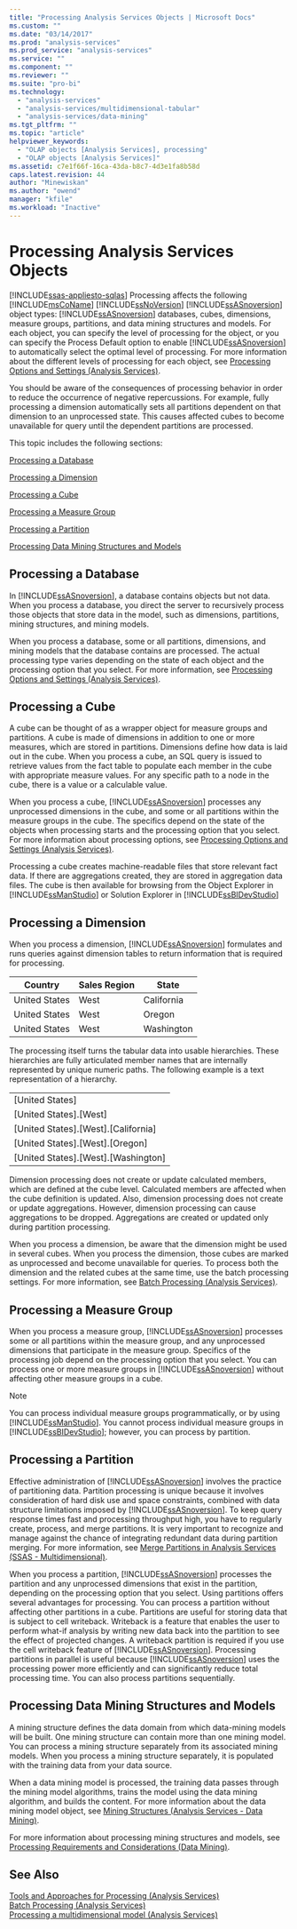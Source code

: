 ```yaml
---
title: "Processing Analysis Services Objects | Microsoft Docs"
ms.custom: ""
ms.date: "03/14/2017"
ms.prod: "analysis-services"
ms.prod_service: "analysis-services"
ms.service: ""
ms.component: ""
ms.reviewer: ""
ms.suite: "pro-bi"
ms.technology: 
  - "analysis-services"
  - "analysis-services/multidimensional-tabular"
  - "analysis-services/data-mining"
ms.tgt_pltfrm: ""
ms.topic: "article"
helpviewer_keywords: 
  - "OLAP objects [Analysis Services], processing"
  - "OLAP objects [Analysis Services]"
ms.assetid: c7e1f66f-16ca-43da-b8c7-4d3e1fa8b58d
caps.latest.revision: 44
author: "Minewiskan"
ms.author: "owend"
manager: "kfile"
ms.workload: "Inactive"
---
```

# Processing Analysis Services Objects
[!INCLUDE[ssas-appliesto-sqlas](../../includes/ssas-appliesto-sqlas.md)]
  Processing affects the following [!INCLUDE[msCoName](../../includes/msconame-md.md)] [!INCLUDE[ssNoVersion](../../includes/ssnoversion-md.md)] [!INCLUDE[ssASnoversion](../../includes/ssasnoversion-md.md)] object types: [!INCLUDE[ssASnoversion](../../includes/ssasnoversion-md.md)] databases, cubes, dimensions, measure groups, partitions, and data mining structures and models. For each object, you can specify the level of processing for the object, or you can specify the Process Default option to enable [!INCLUDE[ssASnoversion](../../includes/ssasnoversion-md.md)] to automatically select the optimal level of processing. For more information about the different levels of processing for each object, see [Processing Options and Settings &#40;Analysis Services&#41;](../../analysis-services/multidimensional-models/processing-options-and-settings-analysis-services.md).  
  
 You should be aware of the consequences of processing behavior in order to reduce the occurrence of negative repercussions. For example, fully processing a dimension automatically sets all partitions dependent on that dimension to an unprocessed state. This causes affected cubes to become unavailable for query until the dependent partitions are processed.  
  
 This topic includes the following sections:  
  
 [Processing a Database](#bkmk_procdb)  
  
 [Processing a Dimension](#bkmk_procdim)  
  
 [Processing a Cube](#bkmk_proccube)  
  
 [Processing a Measure Group](#bkmk_procmeasure)  
  
 [Processing a Partition](#bkmk_procpartition)  
  
 [Processing Data Mining Structures and Models](#bkmk_procdm)  
  
##  <a name="bkmk_procdb"></a> Processing a Database  
 In [!INCLUDE[ssASnoversion](../../includes/ssasnoversion-md.md)], a database contains objects but not data. When you process a database, you direct the server to recursively process those objects that store data in the model, such as dimensions, partitions, mining structures, and mining models.  
  
 When you process a database, some or all partitions, dimensions, and mining models that the database contains are processed. The actual processing type varies depending on the state of each object and the processing option that you select. For more information, see [Processing Options and Settings &#40;Analysis Services&#41;](../../analysis-services/multidimensional-models/processing-options-and-settings-analysis-services.md).  
  
##  <a name="bkmk_proccube"></a> Processing a Cube  
 A cube can be thought of as a wrapper object for measure groups and partitions. A cube is made of dimensions in addition to one or more measures, which are stored in partitions. Dimensions define how data is laid out in the cube. When you process a cube, an SQL query is issued to retrieve values from the fact table to populate each member in the cube with appropriate measure values. For any specific path to a node in the cube, there is a value or a calculable value.  
  
 When you process a cube, [!INCLUDE[ssASnoversion](../../includes/ssasnoversion-md.md)] processes any unprocessed dimensions in the cube, and some or all partitions within the measure groups in the cube. The specifics depend on the state of the objects when processing starts and the processing option that you select. For more information about processing options, see [Processing Options and Settings &#40;Analysis Services&#41;](../../analysis-services/multidimensional-models/processing-options-and-settings-analysis-services.md).  
  
 Processing a cube creates machine-readable files that store relevant fact data. If there are aggregations created, they are stored in aggregation data files. The cube is then available for browsing from the Object Explorer in [!INCLUDE[ssManStudio](../../includes/ssmanstudio-md.md)] or Solution Explorer in [!INCLUDE[ssBIDevStudio](../../includes/ssbidevstudio-md.md)]  
  
##  <a name="bkmk_procdim"></a> Processing a Dimension  
 When you process a dimension, [!INCLUDE[ssASnoversion](../../includes/ssasnoversion-md.md)] formulates and runs queries against dimension tables to return information that is required for processing.  
  
|Country|Sales Region|State|  
|-------------|------------------|-----------|  
|United States|West|California|  
|United States|West|Oregon|  
|United States|West|Washington|  
  
 The processing itself turns the tabular data into usable hierarchies. These hierarchies are fully articulated member names that are internally represented by unique numeric paths. The following example is a text representation of a hierarchy.  
  
||  
|-|  
|[United States]|  
|[United States].[West]|  
|[United States].[West].[California]|  
|[United States].[West].[Oregon]|  
|[United States].[West].[Washington]|  
  
 Dimension processing does not create or update calculated members, which are defined at the cube level. Calculated members are affected when the cube definition is updated. Also, dimension processing does not create or update aggregations. However, dimension processing can cause aggregations to be dropped. Aggregations are created or updated only during partition processing.  
  
 When you process a dimension, be aware that the dimension might be used in several cubes. When you process the dimension, those cubes are marked as unprocessed and become unavailable for queries. To process both the dimension and the related cubes at the same time, use the batch processing settings. For more information, see [Batch Processing &#40;Analysis Services&#41;](../../analysis-services/multidimensional-models/batch-processing-analysis-services.md).  
  
##  <a name="bkmk_procmeasure"></a> Processing a Measure Group  
 When you process a measure group, [!INCLUDE[ssASnoversion](../../includes/ssasnoversion-md.md)] processes some or all partitions within the measure group, and any unprocessed dimensions that participate in the measure group. Specifics of the processing job depend on the processing option that you select. You can process one or more measure groups in [!INCLUDE[ssASnoversion](../../includes/ssasnoversion-md.md)] without affecting other measure groups in a cube.  
  
> [!NOTE]  
>  You can process individual measure groups programmatically, or by using [!INCLUDE[ssManStudio](../../includes/ssmanstudio-md.md)]. You cannot process individual measure groups in [!INCLUDE[ssBIDevStudio](../../includes/ssbidevstudio-md.md)]; however, you can process by partition.  
  
##  <a name="bkmk_procpartition"></a> Processing a Partition  
 Effective administration of [!INCLUDE[ssASnoversion](../../includes/ssasnoversion-md.md)] involves the practice of partitioning data. Partition processing is unique because it involves consideration of hard disk use and space constraints, combined with data structure limitations imposed by [!INCLUDE[ssASnoversion](../../includes/ssasnoversion-md.md)]. To keep query response times fast and processing throughput high, you have to regularly create, process, and merge partitions. It is very important to recognize and manage against the chance of integrating redundant data during partition merging. For more information, see [Merge Partitions in Analysis Services &#40;SSAS - Multidimensional&#41;](../../analysis-services/multidimensional-models/merge-partitions-in-analysis-services-ssas-multidimensional.md).  
  
 When you process a partition, [!INCLUDE[ssASnoversion](../../includes/ssasnoversion-md.md)] processes the partition and any unprocessed dimensions that exist in the partition, depending on the processing option that you select. Using partitions offers several advantages for processing. You can process a partition without affecting other partitions in a cube. Partitions are useful for storing data that is subject to cell writeback. Writeback is a feature that enables the user to perform what-if analysis by writing new data back into the partition to see the effect of projected changes. A writeback partition is required if you use the cell writeback feature of [!INCLUDE[ssASnoversion](../../includes/ssasnoversion-md.md)]. Processing partitions in parallel is useful because [!INCLUDE[ssASnoversion](../../includes/ssasnoversion-md.md)] uses the processing power more efficiently and can significantly reduce total processing time. You can also process partitions sequentially.  
  
##  <a name="bkmk_procdm"></a> Processing Data Mining Structures and Models  
 A mining structure defines the data domain from which data-mining models will be built. One mining structure can contain more than one mining model. You can process a mining structure separately from its associated mining models. When you process a mining structure separately, it is populated with the training data from your data source.  
  
 When a data mining model is processed, the training data passes through the mining model algorithms, trains the model using the data mining algorithm, and builds the content. For more information about the data mining model object, see [Mining Structures &#40;Analysis Services - Data Mining&#41;](../../analysis-services/data-mining/mining-structures-analysis-services-data-mining.md).  
  
 For more information about processing mining structures and models, see [Processing Requirements and Considerations &#40;Data Mining&#41;](../../analysis-services/data-mining/processing-requirements-and-considerations-data-mining.md).  
  
## See Also  
 [Tools and Approaches for Processing &#40;Analysis Services&#41;](../../analysis-services/multidimensional-models/tools-and-approaches-for-processing-analysis-services.md)   
 [Batch Processing &#40;Analysis Services&#41;](../../analysis-services/multidimensional-models/batch-processing-analysis-services.md)   
 [Processing a multidimensional model &#40;Analysis Services&#41;](../../analysis-services/multidimensional-models/processing-a-multidimensional-model-analysis-services.md)  
  
  
